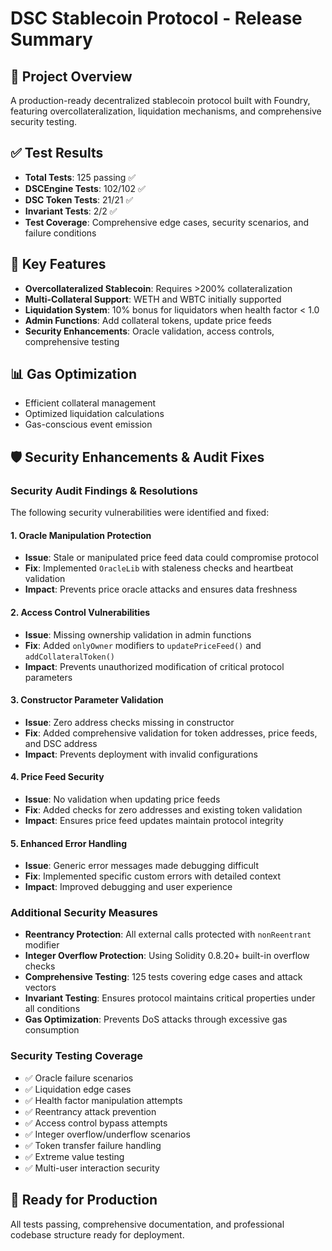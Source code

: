 # DSC Stablecoin Protocol - Release Summary

## 🎯 Project Overview
A production-ready decentralized stablecoin protocol built with Foundry, featuring overcollateralization, liquidation mechanisms, and comprehensive security testing.

## ✅ Test Results
- **Total Tests**: 125 passing ✅
- **DSCEngine Tests**: 102/102 ✅
- **DSC Token Tests**: 21/21 ✅  
- **Invariant Tests**: 2/2 ✅
- **Test Coverage**: Comprehensive edge cases, security scenarios, and failure conditions

## 🔧 Key Features
- **Overcollateralized Stablecoin**: Requires >200% collateralization
- **Multi-Collateral Support**: WETH and WBTC initially supported
- **Liquidation System**: 10% bonus for liquidators when health factor < 1.0
- **Admin Functions**: Add collateral tokens, update price feeds
- **Security Enhancements**: Oracle validation, access controls, comprehensive testing

## 📊 Gas Optimization
- Efficient collateral management
- Optimized liquidation calculations
- Gas-conscious event emission

## 🛡️ Security Enhancements & Audit Fixes

### Security Audit Findings & Resolutions
The following security vulnerabilities were identified and fixed:

#### 1. Oracle Manipulation Protection
- **Issue**: Stale or manipulated price feed data could compromise protocol
- **Fix**: Implemented `OracleLib` with staleness checks and heartbeat validation
- **Impact**: Prevents price oracle attacks and ensures data freshness

#### 2. Access Control Vulnerabilities  
- **Issue**: Missing ownership validation in admin functions
- **Fix**: Added `onlyOwner` modifiers to `updatePriceFeed()` and `addCollateralToken()`
- **Impact**: Prevents unauthorized modification of critical protocol parameters

#### 3. Constructor Parameter Validation
- **Issue**: Zero address checks missing in constructor
- **Fix**: Added comprehensive validation for token addresses, price feeds, and DSC address
- **Impact**: Prevents deployment with invalid configurations

#### 4. Price Feed Security
- **Issue**: No validation when updating price feeds
- **Fix**: Added checks for zero addresses and existing token validation
- **Impact**: Ensures price feed updates maintain protocol integrity

#### 5. Enhanced Error Handling
- **Issue**: Generic error messages made debugging difficult
- **Fix**: Implemented specific custom errors with detailed context
- **Impact**: Improved debugging and user experience

### Additional Security Measures
- **Reentrancy Protection**: All external calls protected with `nonReentrant` modifier
- **Integer Overflow Protection**: Using Solidity 0.8.20+ built-in overflow checks
- **Comprehensive Testing**: 125 tests covering edge cases and attack vectors
- **Invariant Testing**: Ensures protocol maintains critical properties under all conditions
- **Gas Optimization**: Prevents DoS attacks through excessive gas consumption

### Security Testing Coverage
- ✅ Oracle failure scenarios
- ✅ Liquidation edge cases  
- ✅ Health factor manipulation attempts
- ✅ Reentrancy attack prevention
- ✅ Access control bypass attempts
- ✅ Integer overflow/underflow scenarios
- ✅ Token transfer failure handling
- ✅ Extreme value testing
- ✅ Multi-user interaction security

## 🚀 Ready for Production
All tests passing, comprehensive documentation, and professional codebase structure ready for deployment.
